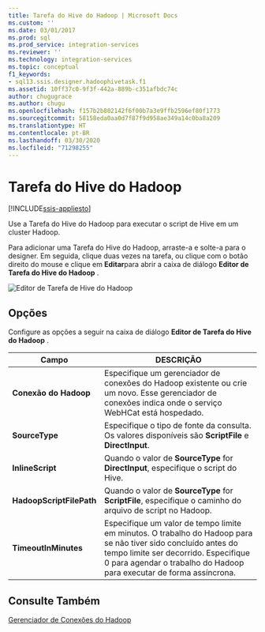 ```yaml
---
title: Tarefa do Hive do Hadoop | Microsoft Docs
ms.custom: ''
ms.date: 03/01/2017
ms.prod: sql
ms.prod_service: integration-services
ms.reviewer: ''
ms.technology: integration-services
ms.topic: conceptual
f1_keywords:
- sql13.ssis.designer.hadoophivetask.f1
ms.assetid: 10ff37c0-9f3f-442a-889b-c351afbdc74c
author: chugugrace
ms.author: chugu
ms.openlocfilehash: f157b2b802142f6f00b7a3e9ffb2596ef80f1773
ms.sourcegitcommit: 58158eda0aa0d7f87f9d958ae349a14c0ba8a209
ms.translationtype: HT
ms.contentlocale: pt-BR
ms.lasthandoff: 03/30/2020
ms.locfileid: "71298255"
---
```

# <a name="hadoop-hive-task"></a>Tarefa do Hive do Hadoop

[!INCLUDE[ssis-appliesto](../../includes/ssis-appliesto-ssvrpluslinux-asdb-asdw-xxx.md)]


  Use a Tarefa do Hive do Hadoop para executar o script de Hive em um cluster Hadoop.  
  
 Para adicionar uma Tarefa do Hive do Hadoop, arraste-a e solte-a para o designer. Em seguida, clique duas vezes na tarefa, ou clique com o botão direito do mouse e clique em **Editar**para abrir a caixa de diálogo **Editor de Tarefa do Hive do Hadoop** .  
  
 ![Editor de Tarefa de Hive do Hadoop](../../integration-services/control-flow/media/hadoop-hive-task.png "Editor de Tarefa de Hive do Hadoop")  
  
## <a name="options"></a>Opções  
 Configure as opções a seguir na caixa de diálogo **Editor de Tarefa do Hive do Hadoop** .  
  
|Campo|DESCRIÇÃO|  
|-----------|-----------------|  
|**Conexão do Hadoop**|Especifique um gerenciador de conexões do Hadoop existente ou crie um novo. Esse gerenciador de conexões indica onde o serviço WebHCat está hospedado.|  
|**SourceType**|Especifique o tipo de fonte da consulta. Os valores disponíveis são **ScriptFile** e **DirectInput**.|  
|**InlineScript**|Quando o valor de **SourceType** for **DirectInput**, especifique o script do Hive.|  
|**HadoopScriptFilePath**|Quando o valor de **SourceType** for **ScriptFile**, especifique o caminho do arquivo de script no Hadoop.|  
|**TimeoutInMinutes**|Especifique um valor de tempo limite em minutos. O trabalho do Hadoop para se não tiver sido concluído antes do tempo limite ser decorrido. Especifique 0 para agendar o trabalho do Hadoop para executar de forma assíncrona.|  
  
## <a name="see-also"></a>Consulte Também  
 [Gerenciador de Conexões do Hadoop](../../integration-services/connection-manager/hadoop-connection-manager.md)  
  
  
